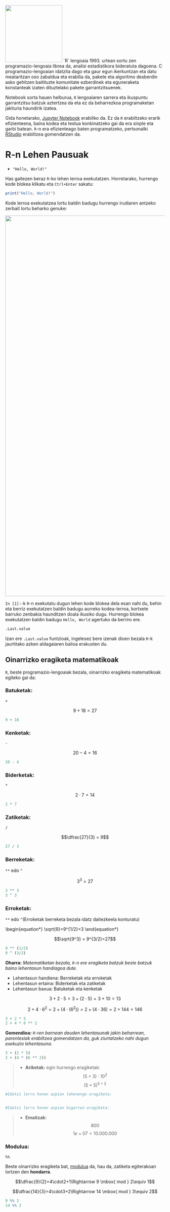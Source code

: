 
<img src="Rlogo.png" style="width: 180px;"/>
`R` lengoaia 1993. urtean sortu zen programazio-lengoaia librea da, analisi estadistikora bideratuta dagoena. C programazio-lengoaian idatzita dago eta gaur egun ikerkuntzan eta datu meataritzan oso zabaldua eta erabilia da, pakete eta algoritmo desberdin asko gehitzen baitituzte komunitate ezberdinek eta eguneraketa konstanteak izaten dituztelako pakete garrantzitsuenek.

Notebook sorta hauen helburua, `R` lengoaiaren sarrera eta ikuspuntu garrantzitsu batzuk aztertzea da eta ez da beharrezkoa programaketan jakituria haundirik izatea.

Gida honetarako, [Jupyter Notebook](http://jupyter.org/) erabiliko da. Ez da `R` erabiltzeko erarik efizienteena, baina kodea eta testua konbinatzeko gai da era sinple eta garbi batean. `R`-n era efizienteago baten programatzeko, pertsonalki [RStudio](https://www.rstudio.com/) erabiltzea gomendatzen da.

# R-n Lehen Pausuak

 - `"Hello, World!"`

Has gaitezen beraz `R`-ko lehen lerroa exekutatzen. Horretarako, hurrengo kode blokea klikatu eta `Ctrl+Enter` sakatu:


```R
print("Hello, World!")
```

Kode lerroa exekutatzea lortu baldin badugu hurrengo irudiaren antzeko zerbait lortu beharko genuke:

<img src="Hello World.png" style="width: 1200px;"/>

`In [1]:`-k `R`-n exekutatu dugun lehen kode blokea dela esan nahi du, behin eta berriz exekutatzen baldin badugu aurreko kodea-lerroa, kortxete barruko zenbakia haunditzen doala ikusiko dugu. Hurrengo blokea exekutatzen baldin badugu `Hello, World` agertuko da berriro ere.


```R
.Last.value
```

Izan ere `.Last.value` funtzioak, ingelesez bere izenak dioen bezala `R`-k jaurtitako azken aldagaiaren balioa erakusten du.

## Oinarrizko eragiketa matematikoak

`R`, beste programazio-lengoaiak bezala, oinarrizko eragiketa matematikoak egiteko gai da:
### Batuketak: 
`+`

$$9 + 18=27$$


```R
9 + 18
```

### Kenketak:
`-`

$$20-4=16$$


```R
20 - 4
```

### Biderketak:
`*`

$$2\cdot7=14$$


```R
2 * 7
```

### Zatiketak:
`/`

$$\dfrac{27}{3} = 9$$


```R
27 / 3
```

### Berreketak:
`**` edo `^`

$$3^3=27$$


```R
3 ** 3
3 ^ 3
```

### Erroketak:
`**` edo `^`(Erroketak berreketa bezala idatz daitezkeela konturatu)

\begin{equation*}
    \sqrt{9}=9^{1/2}=3
\end{equation*}

$$\sqrt{9^3} = 9^{3/2}=27$$


```R
9 ** (1/2)
9 ^ (3/2)
```

**Oharra:** *Matematiketan bezala, `R`-n ere eragiketa batzuk beste batzuk baino lehentasun handiagoa dute.*
 - Lehentasun handiena: Berreketak eta erroketak
 - Lehentasun ertaina: Biderketak eta zatiketak
 - Lehentasun baxua: Batuketak eta kenketak

$$3+2\cdot5=3+(2\cdot5)=3+10=13$$

$$2+4\cdot6^2=2+(4\cdot(6^2))=2+(4\cdot36)=2+144=146$$


```R
3 + 2 * 5
2 + 4 * 6 ** 2
```

**Gomendioa:** *`R`-ren barnean dauden lehentasunak jakin beharrean, parentesiak erabiltzea gomendatzen da, guk ziurtatzeko nahi dugun exekuzio lehentasuna.*


```R
3 + (2 * 5)
2 + (4 * (6 ** 2))
```

 >- **Ariketak:** egin hurrengo eragiketak:
$$(5+3)\cdot10^2$$
$$(5+5)^{5+2}$$


```R
#Idatzi lerro honen azpian lehenengo eragiketa:


#Idatzi lerro honen azpian bigarren eragiketa:


```

  >- **Emaitzak:**
  $$800$$
  $$1e+07=10.000.000$$

### Modulua:

`%%`

Beste oinarrizko eragiketa bat, [modulua](https://eu.wikipedia.org/wiki/Aritmetika_modular) da, hau da, zatiketa egiterakoan lortzen den **hondarra**.

$$\dfrac{9}{2}=4\cdot2+1\Rightarrow  9 \mbox{ mod } 2\equiv 1$$

$$\dfrac{14}{3}=4\cdot3+2\Rightarrow  14 \mbox{ mod } 3\equiv 2$$


```R
9 %% 2
14 %% 3
```
